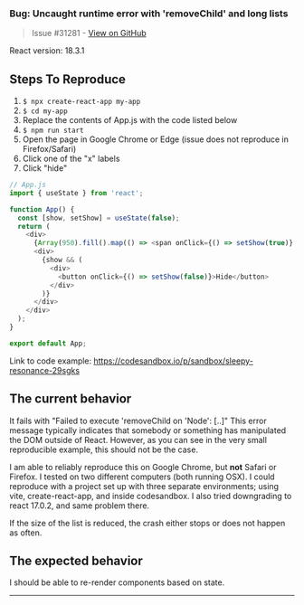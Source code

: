 ### Bug: Uncaught runtime error with 'removeChild' and long lists

> Issue #31281 - [View on GitHub](https://github.com/facebook/react/issues/31281)

React version: 18.3.1

## Steps To Reproduce

1. `$ npx create-react-app my-app`
2. `$ cd my-app`
3. Replace the contents of App.js with the code listed below
4. `$ npm run start`
5. Open the page in Google Chrome or Edge (issue does not reproduce in Firefox/Safari)
6. Click one of the "x" labels
7. Click "hide"

```js
// App.js
import { useState } from 'react';

function App() {
  const [show, setShow] = useState(false);
  return (
    <div>
      {Array(950).fill().map(() => <span onClick={() => setShow(true)} key={`rng_${Math.random()}`}>x</span>)}
      <div>
        {show && (
          <div>
            <button onClick={() => setShow(false)}>Hide</button>
          </div>
        )}
      </div>
    </div>
  );
}

export default App;
```

Link to code example: https://codesandbox.io/p/sandbox/sleepy-resonance-29sgks

## The current behavior
It fails with "Failed to execute 'removeChild on 'Node': [..]"
This error message typically indicates that somebody or something has manipulated the DOM outside of React. However, as you can see in the very small reproducible example, this should not be the case.

I am able to reliably reproduce this on Google Chrome, but **not** Safari or Firefox. I tested on two different computers (both running OSX).
I could reproduce with a project set up with three separate environments; using vite, create-react-app, and inside codesandbox.
I also tried downgrading to react 17.0.2, and same problem there.

If the size of the list is reduced, the crash either stops or does not happen as often.

## The expected behavior
I should be able to re-render components based on state.

---

